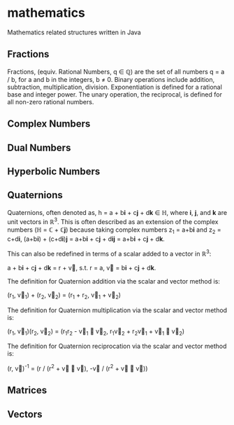 # mathematics
Mathematics related structures written in Java

## Fractions

Fractions, (equiv. Rational Numbers, q &#x2208; &#x211a;) are the set of all numbers q = a / b, for a and b in the integers, b &ne; 0. Binary operations include addition, subtraction, multiplication, division. Exponentiation is defined for a rational base and integer power. The unary operation, the reciprocal, is defined for all non-zero rational numbers.

## Complex Numbers

## Dual Numbers

## Hyperbolic Numbers

## Quaternions

Quaternions, often denoted as, h =
a + b**i** + c**j** + d**k** &#x2208; &#x210d;,
where **i**, **j**, and **k** are unit vectors in &#x211d;<sup>3</sup>. This is often described as an extension of the complex numbers (&#x210d; = &#x2102; + &#x2102;**j**) because taking complex numbers z<sub>1</sub> = a+b**i** and z<sub>2</sub> = c+d**i**, (a+b**i**) + (c+d**i**)**j** = a+b**i** + c**j** + d**ij** = a+b**i** + c**j** + d**k**.

This can also be redefined in terms of a scalar added to a vector in &#x211d;<sup>3</sup>:

a + b**i** + c**j** + d**k** = r + v&#8407;, s.t. r = a, v&#8407; = b**i** + c**j** + d**k**.

The definition for Quaternion addition via the scalar and vector method is:

(r<sub>1</sub>, v&#8407;<sub>1</sub>) + (r<sub>2</sub>, v&#8407;<sub>2</sub>) = (r<sub>1</sub> + r<sub>2</sub>, v&#8407;<sub>1</sub> + v&#8407;<sub>2</sub>)

The definition for Quaternion multiplication via the scalar and vector method is:

(r<sub>1</sub>, v&#8407;<sub>1</sub>)(r<sub>2</sub>, v&#8407;<sub>2</sub>) = (r<sub>1</sub>r<sub>2</sub> - v&#8407;<sub>1</sub> &#x22c5; v&#8407;<sub>2</sub>, r<sub>1</sub>v&#8407;<sub>2</sub> + r<sub>2</sub>v&#8407;<sub>1</sub> + v&#8407;<sub>1</sub> &#x2a2f; v&#8407;<sub>2</sub>)

The definition for Quaternion reciprocation via the scalar and vector method is:

 (r, v&#8407;)<sup>-1</sup> = (r / (r<sup>2</sup> + v&#8407; &#x22c5; v&#8407;), -v&#8407; / (r<sup>2</sup> + v&#8407; &#x22c5; v&#8407;))

## Matrices

## Vectors

